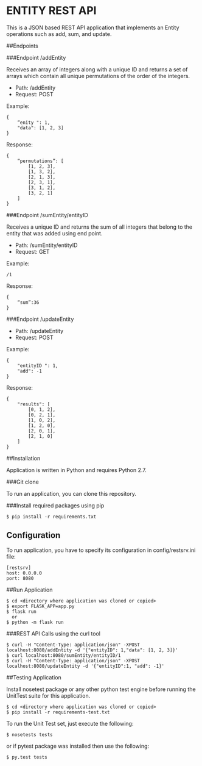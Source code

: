 ENTITY REST API
===============


This is a JSON based REST API application that implements an Entity operations such as add, sum, and update.

##Endpoints

###Endpoint /addEntity

Receives an array of integers along with a unique ID and returns a set of arrays which contain all unique permutations of the order of the integers.

- Path: /addEntity
- Request: POST

Example:


    {
        “enity ": 1,
        "data": [1, 2, 3]
    }


Response:


    {
        “permutations”: [
            [1, 2, 3],
            [1, 3, 2],
            [2, 1, 3],
            [2, 3, 1],
            [3, 1, 2],
            [3, 2, 1]
        ]
    }


###Endpoint /sumEntity/entityID

Receives a unique ID and returns the sum of all integers that belong to the entity that was added using end point.

- Path: /sumEntity/entityID
- Request: GET

Example:


    /1


Response:


    {
        “sum”:36
    }


###Endpoint /updateEntity

- Path: /updateEntity
- Request: POST

Example:


    {
        "entityID ": 1,
        "add": -1
    }


Response:


    {
        "results": [
            [0, 1, 2],
            [0, 2, 1],
            [1, 0, 2],
            [1, 2, 0],
            [2, 0, 1],
            [2, 1, 0]
        ]
    }


##Installation

Application is written in Python and requires Python 2.7.

###Git clone

To run an application, you can clone this repository.

###Install required packages using pip


    $ pip install -r requirements.txt


## Configuration

To run application, you have to specify its configuration in config/restsrv.ini file:


    [restsrv]
    host: 0.0.0.0
    port: 8080


##Run Application


    $ cd <directory where application was cloned or copied>
    $ export FLASK_APP=app.py
    $ flask run
      or
    $ python -m flask run


###REST API Calls using the curl tool


    $ curl -H "Content-Type: application/json" -XPOST localhost:8080/addEntity -d '{"entityID": 1,"data": [1, 2, 3]}'
    $ curl localhost:8080/sumEntity/entityID/1
    $ curl -H "Content-Type: application/json" -XPOST localhost:8080/updateEntity -d '{"entityID":1, "add": -1}'


##Testing Application

Install nosetest package or any other python test engine before running the UnitTest suite for this application.

    $ cd <directory where application was cloned or copied>
    $ pip install -r requirements-test.txt


To run the Unit Test set, just execute the following:


    $ nosetests tests


or if pytest package was installed then use the following:


    $ py.test tests




